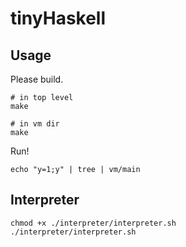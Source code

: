 # tinyHaskell

## Usage

Please build.

```
# in top level
make

# in vm dir
make
```

Run!

```
echo "y=1;y" | tree | vm/main
```

## Interpreter

```
chmod +x ./interpreter/interpreter.sh
./interpreter/interpreter.sh
```
